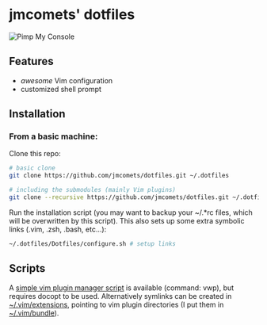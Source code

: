 jmcomets' dotfiles
==================

![Pimp My Console][]

## Features

- *awesome* Vim configuration
- customized shell prompt

## Installation

### From a basic machine:

Clone this repo:

```bash
# basic clone
git clone https://github.com/jmcomets/dotfiles.git ~/.dotfiles

# including the submodules (mainly Vim plugins)
git clone --recursive https://github.com/jmcomets/dotfiles.git ~/.dotfiles
```

Run the installation script (you may want to backup your ~/.\*rc files,
which will be overwritten by this script). This also sets up some extra
symbolic links (.vim, .zsh, .bash, etc...):

```bash
~/.dotfiles/Dotfiles/configure.sh # setup links
```

## Scripts

A [simple vim plugin manager script] is available (command: vwp), but requires docopt to be used.
Alternatively symlinks can be created in [~/.vim/extensions], pointing to vim plugin directories
(I put them in [~/.vim/bundle]).

[Pimp My Console]: ../../blob/master/Misc/pimp-my-console.png?raw=true
[aliases]: ../../blob/master/Shell/aliases
[~/.vim/extensions]: ../../blob/master/Vim/extensions
[~/.vim/bundle]: ../../blob/master/Vim/bundle
[simple vim plugin manager script]: ../../blob/master/Bin/vwp
